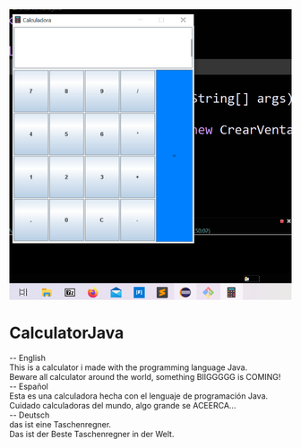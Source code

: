 <img src="Screenshots/Screenshot1.png">

# CalculatorJava
-- English <br>
This is a calculator i made with the programming language Java. <br>
Beware all calculator around the world, something BIIGGGGG is COMING!<br>
-- Español <br>
Esta es una calculadora hecha con el lenguaje de programación Java. <br>
Cuidado calculadoras del mundo, algo grande se ACEERCA... <br>
-- Deutsch <br>
das ist eine Taschenregner. <br>
Das ist der Beste Taschenregner in der Welt.


